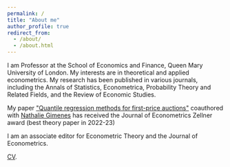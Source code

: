 ```yaml
---
permalink: /
title: "About me"
author_profile: true
redirect_from: 
  - /about/
  - /about.html
---
```


I am Professor at the School of Economics and Finance, Queen Mary University of London. My interests are in theoretical and applied econometrics. My research has been published in various journals, including the Annals of Statistics, Econometrica, Probability Theory and Related Fields, and the Review of Economic Studies.

My paper ["Quantile regression methods for first-price auctions"](https://www.sciencedirect.com/science/article/abs/pii/S0304407621001524) coauthored with [Nathalie Gimenes](https://sites.google.com/view/nathaliegimenes) has received the Journal of Econometrics Zellner award (best theory paper in 2022-23)

I am an associate editor for Econometric Theory and the Journal of Econometrics.

[CV](../assets/CV202401_EG.pdf).
